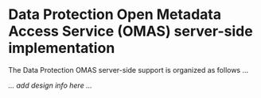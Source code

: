 <!-- SPDX-License-Identifier: Apache-2.0 -->

# Data Protection Open Metadata Access Service (OMAS) server-side implementation

The Data Protection OMAS server-side support is organized as follows ...

_... add design info here ..._